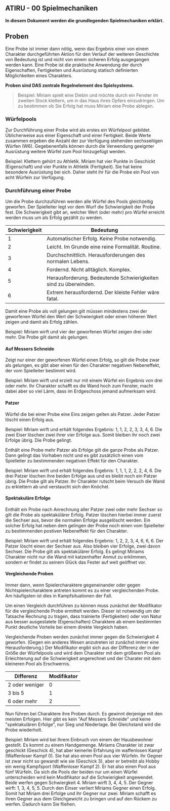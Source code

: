 ## ATIRU - 00 Spielmechaniken

**In diesem Dokument werden die grundlegenden Spielmechaniken erklärt.**

## Proben

Eine Probe ist immer dann nötig, wenn das Ergebnis einer von einem Charakter durchgeführten Aktion für den Verlauf der weiteren Geschichte von Bedeutung ist und nicht von einem sicheren Erfolg ausgegangen werden kann. Eine Probe ist die praktische Anwendung der durch Eigenschaften, Fertigkeiten und Ausrüstung statisch definierten Möglichkeiten eines Charakters.

**Proben sind DAS zentrale Regelnelement des Spielsystems.**

> Beispiel: Miriam spielt eine Diebin und möchte durch ein Fenster im zweiten Stock klettern, um in das Haus ihres Opfers einzudringen. Um zu bestimmen ob Sie Erfolg hat muss Miriam eine Probe ablegen.

### Würfelpools

Zur Durchführung einer Probe wird als erstes ein Würfelpool gebildet. Üblicherweise aus einer Eigenschaft und einer Fertigkeit. Beide Werte zusammen ergeben die Anzahl der zur Verfügung stehenden sechsseitigen Würfen (W6). Gegebenenfalls können durch die Verwendung geeignter Ausrüstung weitere Würfel zum Pool hinzugefügt werden.

<example>
Beispiel: Klettern gehört zu Athletik. Miriam hat vier Punkte in Geschickt (Eigenschaft) und vier Punkte in Athletik (Fertigkeit). Sie hat keine besondere Ausrüstung bei sich. Daher steht ihr für die Probe ein Pool von acht Würfeln zur Verfügung.
</example>

### Durchführung einer Probe

Um die Probe durchzuführen werden alle Würfel des Pools gleichzeitig geworfen. Der Spielleiter legt vor dem Wurf die Schwierigkeit der Probe fest. Die Schwierigkeit gibt an, welcher Wert (oder mehr) pro Würfel erreicht werden muss um als Erfolg gezählt zu werden.

| Schwierigkeit | Bedeutung                                                       |
| ------------- | --------------------------------------------------------------- |
| 1             | Automatischer Erfolg. Keine Probe notwendig.                    |
| 2             | Leicht. Im Grunde eine reine Formalität. Routine.               |
| 3             | Durchschnittlich. Herausforderungen des normalen Lebens.        |
| 4             | Fordernd. Nicht alltäglich. Komplex.                            |
| 5             | Herausforderung. Bedeutende Schwierigkeiten sind zu überwinden. |
| 6             | Extrem herausfordernd. Der kleiste Fehler wäre fatal.           |

Damit eine Probe als voll gelungen gilt müssen mindestens zwei der geworfenen Würfel den Wert der Schwierigkeit oder einen höheren Wert zeigen und damit als Erfolg zählen.

<example>
Beispiel: Miriam wirft und vier der geworfenen Würfel zeigen drei oder mehr. Die Probe gilt damit als gelungen.
</example>

#### Auf Messers Schneide

Zeigt nur einer der geworfenen Würfel einen Erfolg, so gilt die Probe zwar als gelungen, es gibt aber einen für den Charakter negativen Nebeneffekt, der vom Spielleiter bestimmt wird.

<example>
Beispiel: Miriam wirft und erzielt nur mit einem Würfel ein Ergebnis von drei oder mehr. Ihr Charakter schafft es die Wand hoch zum Fenster, macht dabei aber so viel Lärm, dass im Erdgeschoss jemand aufmerksam wird.
</example>

#### Patzer

Würfel die bei einer Probe eine Eins zeigen gelten als Patzer. Jeder Patzer löscht einen Erfolg aus.

<example>
Beispiel: Miriam wirft und erhält folgendes Ergebnis: 1, 1, 2, 2, 3, 3, 4, 6. Die zwei Eiser löschen zwei ihrer vier Erfolge aus. Somit bleiben ihr noch zwei Erfolge übrig. Die Probe gelingt.
<example>

Enthält eine Probe mehr Patzer als Erfolge gilt die ganze Probe als Patzer. Dann gelingt das Vorhaben nicht und es gibt zusätzlich einen vom Spielleiter zu bestimmenden negativen Effekt für den Charakter.

<example>
Beispiel: Miriam wirft und erhält folgendes Ergebnis: 1, 1, 1, 2, 2, 2, 4, 6. Die drei Patzer löschen ihre beiden Erfolge aus und es bleibt noch ein Patzer übrig. Die Probe gilt als Patzer. Ihr Charakter rutscht beim Versuch die Wand zu erklettern ab und verstaucht sich den Knöchel.
<example>

#### Spektakuläre Erfolge

Enthält ein Probe nach Anrechnung aller Patzer zwei oder mehr Sechser so gilt die Probe als spektakülärer Erfolg. Patzer löschen hierbei immer zuerst die Sechser aus, bevor die normalen Erfolge ausgelöscht werden. Ein solcher Erfolg hat neben dem gelingen der Probe noch einen vom Spielleiter zu bestimmenden postiven Nebeneffekt für den Charakter.

<example>
Beispiel: Miriam wirft und erhält folgendes Ergebnis: 1, 2, 2, 3, 4, 6, 6, 6. Der Patzer löscht einen der Sechser aus. Also bleiben vier Erfolge, zwei davon Sechser. Die Probe gilt als spektakülärer Erfolg. Es gelingt Miriams Charakter nicht nur die Wand mit katzenhafter Anmut zu erklimmen, sondern er findet zu seinem Glück das Fester auf weit geöffnet vor.
</example>

#### Vergleichende Proben

Immer dann, wenn Spielercharaktere gegeneinander oder gegen Nichtspielercharaktere antreten kommt es zu einer vergleichenden Probe. Am häufigsten ist dies in Kampfsituationen der Fall. 

Um einen Vergleich durchführen zu können muss zunächst der Modifikator für die vergleichende Probe ermittelt werden. Dieser ist notwendig um der Tatsache Rechnung zu tragen, dass trainierte (Fertigkeiten) oder von Natur aus besser ausgestatete (Eigenschaften) Charaktere ab einem bestimmten Punkt deutliche Vorteile bei einem direkte Vergleich haben. 

Vergleichende Proben werden zunächst immer gegen die Schwierigkeit 4 geworfen. (Gegen ein anderes Wesen anzutreten ist zunächst immer eine Herausforderung.) Der Modifikator ergibt sich aus der Differenz der in der Größe der Würfelpools und wird dem Charakter mit dem größeren Pool als Erleichterung auf die Schwierigkeit angerechnet und der Charater mit dem kleineren Pool als Erschwernis.

| Differenz      | Modifikator |
| -------------- | ----------- |
| 2 oder weniger | 0           |
| 3 bis 5        | 1           |
| 6 oder mehr    | 2           |

Nun führen bei Charaktere ihre Proben durch. Es gewinnt derjenige mit den meisten Erfolgen. Hier gibt es kein "Auf Messers Schneide" und keine "spektakulären Erfolge", nur Sieg und Niederlage. Bei Gleichstand wird die Probe wiederholt.

<example>
Beispiel: Miriam wird bei Ihrem Einbruch von einem der Hausbewohner gestellt. Es kommt zu einem Handgemenge. Miriams Charakter ist zwar geschickt (Geschick 4), hat aber keinerlei Erfahrung im waffenlosen Kampf (Waffenloser Kampf 0). Sie hat also einen Pool aus vier Würfeln. Ihr Gegner ist zwar nicht so gewandt wie sie (Geschick 3), aber er betreibt als Hobby ein wenig Kampfsport (Waffenloser Kampf 2). Er hat also einen Pool aus fünf Würfeln. Da sich die Pools der beiden nur um einen Würfel unterscheiden wird kein Modifikator auf die Schwierigkeit angewendet. Beide werfen gegen Schwiergkeit 4. Miriam wirft 3, 4, 4, 5. Der Gegner wirft: 1, 3, 4, 5, 5. Durch den Einser verliert Miriams Gegner einen Erfolg. Somit hat Miriam drei Erfolge und ihr Gegner nur zwei. Miriam schafft es ihren Gegner aus dem Gleichgewicht zu bringen und auf den Rückem zu werfen. Dadurch kann Sie fliehen.
</example>